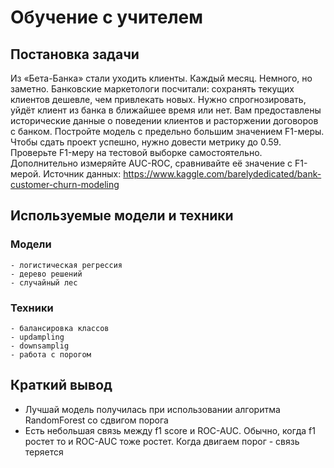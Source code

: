 # Обучение с учителем
## Постановка задачи
Из «Бета-Банка» стали уходить клиенты. Каждый месяц. Немного, но заметно. Банковские маркетологи посчитали: сохранять текущих клиентов дешевле, чем привлекать новых.
Нужно спрогнозировать, уйдёт клиент из банка в ближайшее время или нет. Вам предоставлены исторические данные о поведении клиентов и расторжении договоров с банком.
Постройте модель с предельно большим значением F1-меры. Чтобы сдать проект успешно, нужно довести метрику до 0.59. Проверьте F1-меру на тестовой выборке самостоятельно.
Дополнительно измеряйте AUC-ROC, сравнивайте её значение с F1-мерой.
Источник данных: https://www.kaggle.com/barelydedicated/bank-customer-churn-modeling
## Используемые модели и техники
### Модели

    - логистическая регрессия
    - дерево решений
    - случайный лес
### Техники
    - балансировка классов 
    - updampling
    - downsamplig
    - работа с порогом
##  Краткий вывод
 - Лучшай модель получилась при использовании алгоритма RandomForest со сдвигом порога
 - Есть небольшая связь между f1 score и ROC-AUC. Обычно, когда f1 ростет то и ROC-AUC тоже ростет. Когда двигаем порог - связь теряется

